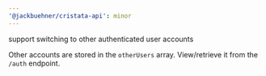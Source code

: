 ```yaml
---
'@jackbuehner/cristata-api': minor
---
```


support switching to other authenticated user accounts

Other accounts are stored in the `otherUsers` array. View/retrieve it from the `/auth` endpoint.
